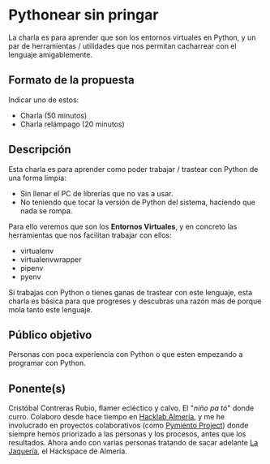 # Pythonear sin pringar

La charla es para aprender que son los entornos virtuales en Python, y un par de herramientas / utilidades que nos permitan cacharrear con el lenguaje amigablemente.

## Formato de la propuesta

Indicar uno de estos:

* Charla (50 minutos)
* Charla relámpago (20 minutos)

## Descripción

Esta charla es para aprender como poder trabajar / trastear con Python de una forma limpia:

* Sin llenar el PC de librerías que no vas a usar.
* No teniendo que tocar la versión de Python del sistema, haciendo que nada se rompa.

Para ello veremos que son los **Entornos Virtuales**, y en concreto las herramientas que nos facilitan trabajar con ellos:

* virtualenv
* virtualenvwrapper
* pipenv
* pyenv

Si trabajas con Python o tienes ganas de trastear con este lenguaje, esta charla es básica para que progreses y descubras una razón más de porque mola tanto este lenguaje.

## Público objetivo

Personas con poca experiencia con Python o que esten empezando a programar con Python.

## Ponente(s)

Cristóbal Contreras Rubio, flamer ecléctico y calvo. El "*niño pa tó*" donde curro. Colaboro desde hace tiempo en [Hacklab Almería](https://hacklabalmeria.net/), y me he involucrado en proyectos colaborativos (como [Pymiento Project](http://thepymientoproject.com/)) donde siempre hemos priorizado a las personas y los procesos, antes que los resultados. Ahora ando con varias personas tratando de sacar adelante [La Jaquería](https://lajaqueria.org/), el Hackspace de Almería.
